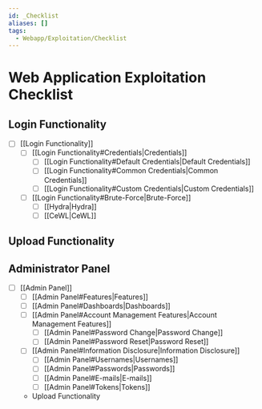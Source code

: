 ```yaml
---
id: _Checklist
aliases: []
tags:
  - Webapp/Exploitation/Checklist
---
```


# Web Application Exploitation Checklist

## Login Functionality

- [ ] [[Login Functionality]]
    - [ ] [[Login Functionality#Credentials|Credentials]]
        - [ ] [[Login Functionality#Default Credentials|Default Credentials]]
        - [ ] [[Login Functionality#Common Credentials|Common Credentials]]
        - [ ] [[Login Functionality#Custom Credentials|Custom Credentials]]
    - [ ] [[Login Functionality#Brute-Force|Brute-Force]]
        - [ ] [[Hydra|Hydra]]
        - [ ] [[CeWL|CeWL]]

## Upload Functionality

## Administrator Panel

- [ ] [[Admin Panel]]
    - [ ] [[Admin Panel#Features|Features]]
    - [ ] [[Admin Panel#Dashboards|Dashboards]]
    - [ ] [[Admin Panel#Account Management Features|Account Management Features]]
        - [ ] [[Admin Panel#Password Change|Password Change]]
        - [ ] [[Admin Panel#Password Reset|Password Reset]]
    - [ ] [[Admin Panel#Information Disclosure|Information Disclosure]]
        - [ ] [[Admin Panel#Usernames|Usernames]]
        - [ ] [[Admin Panel#Passwords|Passwords]]
        - [ ] [[Admin Panel#E-mails|E-mails]]
        - [ ] [[Admin Panel#Tokens|Tokens]]
    - Upload Functionality
